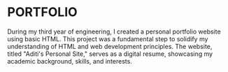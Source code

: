 # PORTFOLIO
During my third year of engineering, I created a personal portfolio website using basic HTML. This project was a fundamental step to solidify my understanding of HTML and web development principles. The website, titled "Aditi's Personal Site," serves as a digital resume, showcasing my academic background, skills, and interests.
